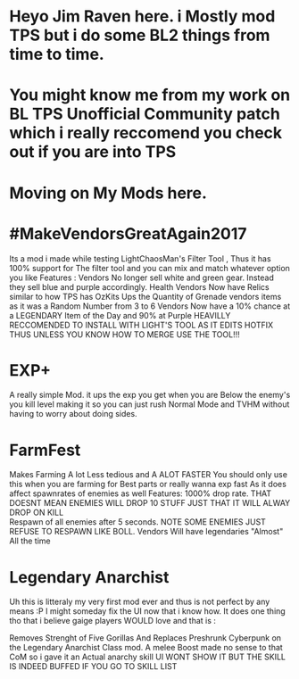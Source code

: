 # Heyo Jim Raven here. i Mostly mod TPS but i do some BL2 things from time to time. 
# You might know me from my work on BL TPS Unofficial Community patch which i really reccomend you check out if you are into TPS

# Moving on My Mods here.
#  #MakeVendorsGreatAgain2017 
Its a mod i made while testing LightChaosMan's Filter Tool , Thus it has 100% support for The filter tool and you can mix 
and match whatever option you like
Features : Vendors No longer sell white and green gear. Instead they sell blue and purple accordingly. 
Health Vendors Now have Relics similar to how TPS has OzKits
Ups the Quantity of Grenade vendors items as it was a Random Number from 3 to 6
Vendors Now have a 10% chance at a LEGENDARY Item of the Day and 90% at Purple
HEAVILLY RECCOMENDED TO INSTALL WITH LIGHT'S TOOL AS IT EDITS HOTFIX THUS UNLESS YOU KNOW HOW TO MERGE USE THE TOOL!!!

# EXP+
A really simple Mod. it ups the exp you get when you are Below the enemy's you kill level making it so you can just rush Normal Mode and TVHM without having to worry about doing sides.

# FarmFest
 Makes Farming A lot Less tedious and A ALOT FASTER
 You should only use this when you are farming for Best parts or really wanna exp fast 
 As it does affect spawnrates of enemies as well
 Features: 1000% drop rate. THAT DOESNT MEAN ENEMIES WILL DROP 10 STUFF JUST THAT IT WILL ALWAY
 DROP ON KILL	
 Respawn of all enemies after 5 seconds. NOTE SOME ENEMIES JUST REFUSE TO RESPAWN LIKE BOLL.
 Vendors Will have legendaries "Almost" All the time
 
 # Legendary Anarchist
 Uh this is litteraly my very first mod ever and thus is not perfect by any means :P I might someday fix the UI now that i know how.
 It does one thing tho that i believe gaige players WOULD love and that is :
 
 Removes Strenght of Five Gorillas And Replaces Preshrunk Cyberpunk on the Legendary Anarchist Class mod.
 A melee Boost made no sense to that CoM so i gave it an Actual anarchy skill
 UI WONT SHOW IT BUT THE SKILL IS INDEED BUFFED IF YOU GO TO SKILL LIST
